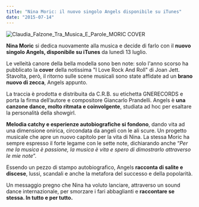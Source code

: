 ```yaml
---
title: "Nina Moric: il nuovo singolo Angels disponibile su iTunes"
date: "2015-07-14"
---
```


![Claudia_Falzone_Tra_Musica_E_Parole_MORIC COVER](http://tramusicaeparole.com/wp-content/uploads/2015/07/Claudia_Falzone_Tra_Musica_E_Parole_MORIC-COVER-.jpeg)

**Nina Moric** si dedica nuovamente alla musica e decide di farlo con il **nuovo singolo Angels, disponibile su iTunes** da lunedì 13 luglio.

Le velleità canore della bella modella sono ben note: solo l'anno scorso ha pubblicato la **cover** della notissima "I Love Rock And Roll" di Joan Jett. Stavolta, però, il ritorno sulle scene musicali sono state affidate ad un **brano nuovo di zecca**, Angels appunto.

La traccia è prodotta e distribuita da C.R.B. su etichetta GNERECORDS e porta la firma dell’autore e compositore Giancarlo Prandelli. Angels è **una canzone dance, molto ritmata e coinvolgente**, studiata ad hoc per esaltare la personalità della showgirl.

**Melodia catchy e esperienze autobiografiche si fondono**, dando vita ad una dimensione onirica, circondata da angeli con le ali scure. Un progetto musicale che apre un nuovo capitolo per la vita di Nina. La stessa Moric ha sempre espresso il forte legame con le sette note, dichiarando anche “_Per me la musica è passione, la musica è vita e spero di dimostrarlo attraverso le mie note_”.

Essendo un pezzo di stampo autobiografico, Angels **racconta di salite e discese**, lussi, scandali e anche la metafora del successo e della popolarità.

Un messaggio pregno che Nina ha voluto lanciare, attraverso un sound dance internazionale, per smorzare i fari abbaglianti e **raccontare se stessa. In tutto e per tutto.**

